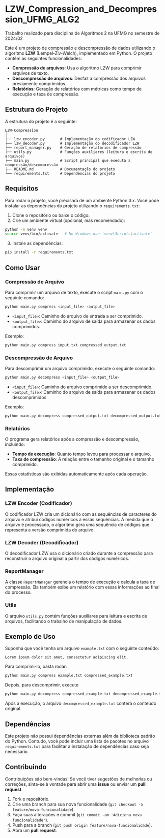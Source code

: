 # LZW_Compression_and_Decompression_UFMG_ALG2
Trabalho realizado para disciplina de Algoritmos 2 na UFMG no semestre de 2024/02

Este é um projeto de compressão e descompressão de dados utilizando o algoritmo **LZW** (Lempel-Ziv-Welch), implementado em Python. O projeto contém as seguintes funcionalidades:

- **Compressão de arquivos**: Usa o algoritmo LZW para comprimir arquivos de texto.
- **Descompressão de arquivos**: Desfaz a compressão dos arquivos previamente comprimidos.
- **Relatórios**: Geração de relatórios com métricas como tempo de execução e taxa de compressão.

## Estrutura do Projeto

A estrutura do projeto é a seguinte:

```
LZW-Compression
│
├── lzw_encoder.py       # Implementação do codificador LZW
├── lzw_decoder.py       # Implementação do decodificador LZW
├── report_manager.py    # Geração de relatórios de compressão
├── utils.py             # Funções auxiliares (leitura e escrita de arquivos)
├── main.py              # Script principal que executa a compressão/descompressão
├── README.md            # Documentação do projeto
└── requirements.txt     # Dependências do projeto
```

## Requisitos

Para rodar o projeto, você precisará de um ambiente Python 3.x. Você pode instalar as dependências do projeto utilizando o `requirements.txt`:

1. Clone o repositório ou baixe o código.
2. Crie um ambiente virtual (opcional, mas recomendado):

```bash
python -m venv venv
source venv/bin/activate   # No Windows use `venv\Scripts\activate`
```

3. Instale as dependências:

```bash
pip install -r requirements.txt
```

## Como Usar

### Compressão de Arquivo

Para comprimir um arquivo de texto, execute o script `main.py` com o seguinte comando:

```bash
python main.py compress <input_file> <output_file>
```

- `<input_file>`: Caminho do arquivo de entrada a ser comprimido.
- `<output_file>`: Caminho do arquivo de saída para armazenar os dados comprimidos.

Exemplo:

```bash
python main.py compress input.txt compressed_output.txt
```

### Descompressão de Arquivo

Para descomprimir um arquivo comprimido, execute o seguinte comando:

```bash
python main.py decompress <input_file> <output_file>
```

- `<input_file>`: Caminho do arquivo comprimido a ser descomprimido.
- `<output_file>`: Caminho do arquivo de saída para armazenar os dados descomprimidos.

Exemplo:

```bash
python main.py decompress compressed_output.txt decompressed_output.txt
```

### Relatórios

O programa gera relatórios após a compressão e descompressão, incluindo:

- **Tempo de execução**: Quanto tempo levou para processar o arquivo.
- **Taxa de compressão**: A relação entre o tamanho original e o tamanho comprimido.

Essas estatísticas são exibidas automaticamente após cada operação.

## Implementação

### LZW Encoder (Codificador)

O codificador LZW cria um dicionário com as sequências de caracteres do arquivo e atribui códigos numéricos a essas sequências. À medida que o arquivo é processado, o algoritmo gera uma sequência de códigos que representa a versão comprimida do arquivo.

### LZW Decoder (Decodificador)

O decodificador LZW usa o dicionário criado durante a compressão para reconstruir o arquivo original a partir dos códigos numéricos.

### ReportManager

A classe `ReportManager` gerencia o tempo de execução e calcula a taxa de compressão. Ela também exibe um relatório com essas informações ao final do processo.

### Utils

O arquivo `utils.py` contém funções auxiliares para leitura e escrita de arquivos, facilitando o trabalho de manipulação de dados.

## Exemplo de Uso

Suponha que você tenha um arquivo `example.txt` com o seguinte conteúdo:

```
Lorem ipsum dolor sit amet, consectetur adipiscing elit.
```

Para comprimi-lo, basta rodar:

```bash
python main.py compress example.txt compressed_example.txt
```

Depois, para descomprimir, execute:

```bash
python main.py decompress compressed_example.txt decompressed_example.txt
```

Após a execução, o arquivo `decompressed_example.txt` conterá o conteúdo original.

## Dependências

Este projeto não possui dependências externas além da biblioteca padrão do Python. Contudo, você pode incluir uma lista de pacotes no arquivo `requirements.txt` para facilitar a instalação de dependências caso seja necessário.

## Contribuindo

Contribuições são bem-vindas! Se você tiver sugestões de melhorias ou correções, sinta-se à vontade para abrir uma **issue** ou enviar um **pull request**.

1. Fork o repositório.
2. Crie uma branch para sua nova funcionalidade (`git checkout -b feature/nova-funcionalidade`).
3. Faça suas alterações e commit (`git commit -am 'Adiciona nova funcionalidade'`).
4. Push para a branch (`git push origin feature/nova-funcionalidade`).
5. Abra um **pull request**.
